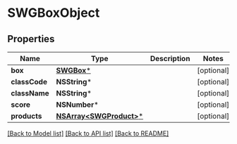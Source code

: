 # SWGBoxObject

## Properties
Name | Type | Description | Notes
------------ | ------------- | ------------- | -------------
**box** | [**SWGBox***](SWGBox.md) |  | [optional] 
**classCode** | **NSString*** |  | [optional] 
**className** | **NSString*** |  | [optional] 
**score** | **NSNumber*** |  | [optional] 
**products** | [**NSArray&lt;SWGProduct&gt;***](SWGProduct.md) |  | [optional] 

[[Back to Model list]](../README.md#documentation-for-models) [[Back to API list]](../README.md#documentation-for-api-endpoints) [[Back to README]](../README.md)


